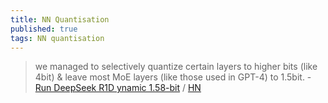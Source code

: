 ```yaml
---
title: NN Quantisation
published: true
tags: NN quantisation
---
```

> we managed to selectively quantize certain layers to higher bits (like 4bit) & leave most MoE layers (like those used in GPT-4) to 1.5bit. - [Run DeepSeek R1D ynamic 1.58-bit](https://unsloth.ai/blog/deepseekr1-dynamic) / [HN](https://news.ycombinator.com/item?id=42850222)
